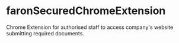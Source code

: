 # faronSecuredChromeExtension
Chrome Extension for authorised staff to access company's website submitting required documents.
